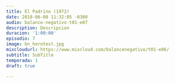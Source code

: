 ```yaml
---
title: El Padrino (1972)
date: 2018-06-08 11:32:05 -0300
audio: balance-negativo-t01-e07
description: Descripcion
duracion: '1:00:00'
episodio: 7
image: bn_herotest.jpg
mixcloudurl: https://www.mixcloud.com/balancenegativo/t01-e06/
subtitle: SubTitle
temporada: 1
draft: true

---
```

